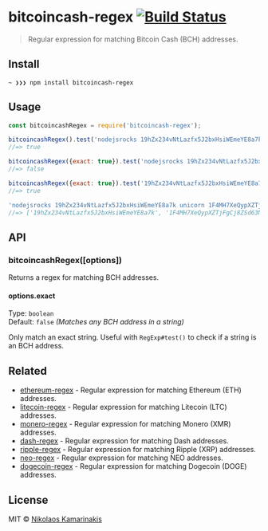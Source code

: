 # bitcoincash-regex [![Build Status](https://travis-ci.org/k4m4/bitcoincash-regex.svg?branch=master)](https://travis-ci.org/k4m4/bitcoincash-regex)

> Regular expression for matching Bitcoin Cash (BCH) addresses.


## Install

```
~ ❯❯❯ npm install bitcoincash-regex
```


## Usage

```js
const bitcoincashRegex = require('bitcoincash-regex');

bitcoincashRegex().test('nodejsrocks 19hZx234vNtLazfx5J2bxHsiWEmeYE8a7k');
//=> true

bitcoincashRegex({exact: true}).test('nodejsrocks 19hZx234vNtLazfx5J2bxHsiWEmeYE8a7k foo');
//=> false

bitcoincashRegex({exact: true}).test('19hZx234vNtLazfx5J2bxHsiWEmeYE8a7k');
//=> true

'nodejsrocks 19hZx234vNtLazfx5J2bxHsiWEmeYE8a7k unicorn 1F4MH7XeQypXZTjFgCj8ZSd63NX8ywTEbG rainbow'.match(bitcoincashRegex());
//=> ['19hZx234vNtLazfx5J2bxHsiWEmeYE8a7k', '1F4MH7XeQypXZTjFgCj8ZSd63NX8ywTEbG']
```


## API

### bitcoincashRegex([options])

Returns a regex for matching BCH addresses.

#### options.exact

Type: `boolean`<br>
Default: `false` *(Matches any BCH address in a string)*

Only match an exact string. Useful with `RegExp#test()` to check if a string is an BCH address.


## Related

- [ethereum-regex](https://github.com/k4m4/ethereum-regex) - Regular expression for matching Ethereum (ETH) addresses.
- [litecoin-regex](https://github.com/k4m4/litecoin-regex) - Regular expression for matching Litecoin (LTC) addresses.
- [monero-regex](https://github.com/k4m4/monero-regex) - Regular expression for matching Monero (XMR) addresses.
- [dash-regex](https://github.com/k4m4/dash-regex) - Regular expression for matching Dash addresses.
- [ripple-regex](https://github.com/k4m4/ripple-regex) - Regular expression for matching Ripple (XRP) addresses.
- [neo-regex](https://github.com/k4m4/neo-regex) - Regular expression for matching NEO addresses.
- [dogecoin-regex](https://github.com/k4m4/dogecoin-regex) - Regular expression for matching Dogecoin (DOGE) addresses.


## License

MIT © [Nikolaos Kamarinakis](https://nikolaskama.me)